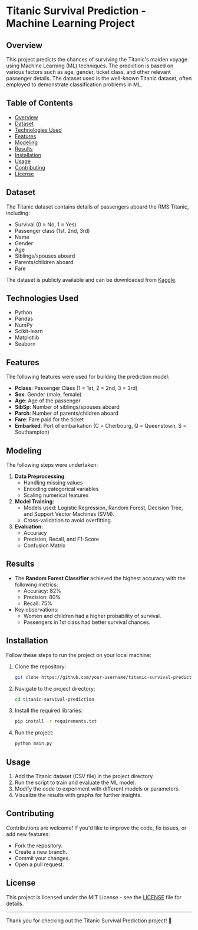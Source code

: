 # Titanic Survival Prediction - Machine Learning Project

## Overview
This project predicts the chances of surviving the Titanic's maiden voyage using Machine Learning (ML) techniques. The prediction is based on various factors such as age, gender, ticket class, and other relevant passenger details. The dataset used is the well-known Titanic dataset, often employed to demonstrate classification problems in ML.

## Table of Contents
- [Overview](#overview)
- [Dataset](#dataset)
- [Technologies Used](#technologies-used)
- [Features](#features)
- [Modeling](#modeling)
- [Results](#results)
- [Installation](#installation)
- [Usage](#usage)
- [Contributing](#contributing)
- [License](#license)

## Dataset
The Titanic dataset contains details of passengers aboard the RMS Titanic, including:
- Survival (0 = No, 1 = Yes)
- Passenger class (1st, 2nd, 3rd)
- Name
- Gender
- Age
- Siblings/spouses aboard
- Parents/children aboard
- Fare

The dataset is publicly available and can be downloaded from [Kaggle](https://www.kaggle.com/c/titanic/data).

## Technologies Used
- Python
- Pandas
- NumPy
- Scikit-learn
- Matplotlib
- Seaborn

## Features
The following features were used for building the prediction model:
- **Pclass**: Passenger Class (1 = 1st, 2 = 2nd, 3 = 3rd)
- **Sex**: Gender (male, female)
- **Age**: Age of the passenger
- **SibSp**: Number of siblings/spouses aboard
- **Parch**: Number of parents/children aboard
- **Fare**: Fare paid for the ticket
- **Embarked**: Port of embarkation (C = Cherbourg, Q = Queenstown, S = Southampton)

## Modeling
The following steps were undertaken:
1. **Data Preprocessing**:
   - Handling missing values
   - Encoding categorical variables
   - Scaling numerical features
2. **Model Training**:
   - Models used: Logistic Regression, Random Forest, Decision Tree, and Support Vector Machines (SVM).
   - Cross-validation to avoid overfitting.
3. **Evaluation**:
   - Accuracy
   - Precision, Recall, and F1-Score
   - Confusion Matrix

## Results
- The **Random Forest Classifier** achieved the highest accuracy with the following metrics:
  - Accuracy: 82%
  - Precision: 80%
  - Recall: 75%
- Key observations:
  - Women and children had a higher probability of survival.
  - Passengers in 1st class had better survival chances.

## Installation
Follow these steps to run the project on your local machine:

1. Clone the repository:
   ```bash
   git clone https://github.com/your-username/titanic-survival-prediction.git
   ```
2. Navigate to the project directory:
   ```bash
   cd titanic-survival-prediction
   ```
3. Install the required libraries:
   ```bash
   pip install -r requirements.txt
   ```
4. Run the project:
   ```bash
   python main.py
   ```

## Usage
1. Add the Titanic dataset (CSV file) in the project directory.
2. Run the script to train and evaluate the ML model.
3. Modify the code to experiment with different models or parameters.
4. Visualize the results with graphs for further insights.

## Contributing
Contributions are welcome! If you'd like to improve the code, fix issues, or add new features:
- Fork the repository.
- Create a new branch.
- Commit your changes.
- Open a pull request.

## License
This project is licensed under the MIT License - see the [LICENSE](LICENSE) file for details.


---
Thank you for checking out the Titanic Survival Prediction project! 🚢


